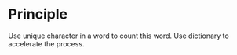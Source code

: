# Principle
Use unique character in a word to count this word. Use dictionary to accelerate the process.
